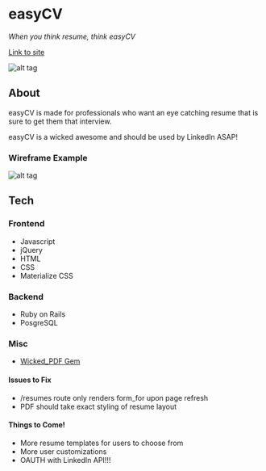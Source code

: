 # easyCV
*When you think resume, think easyCV*

[Link to site](https://easycv.herokuapp.com/)


![alt tag](https://media.giphy.com/media/o0vwzuFwCGAFO/giphy.gif)

## About

easyCV is made for professionals who want an eye catching resume 
that is sure to get them that interview. 

easyCV is a wicked awesome and should be used by LinkedIn ASAP!

### Wireframe Example

![alt tag](http://i.imgur.com/IodFqn4m.jpg)


## Tech

### Frontend
* Javascript
* jQuery
* HTML
* CSS
* Materialize CSS

### Backend
* Ruby on Rails
* PosgreSQL

### Misc
* [Wicked_PDF Gem](https://github.com/mileszs/wicked_pdf)

#### Issues to Fix
* /resumes route only renders form_for upon page refresh
* PDF should take exact styling of resume layout

#### Things to Come!
* More resume templates for users to choose from
* More user customizations
* OAUTH with LinkedIn API!!!
